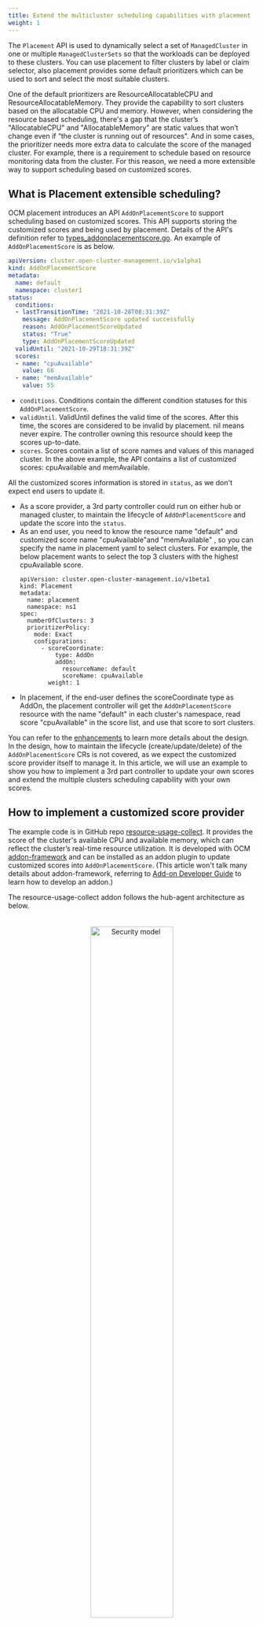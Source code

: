 ```yaml
---
title: Extend the multicluster scheduling capabilities with placement
weight: 1
---
```


The `Placement` API is used to dynamically select a set of `ManagedCluster` in one or multiple `ManagedClusterSets` so that the workloads can be deployed to these clusters. You can use placement to filter clusters by label or claim selector, also placement provides some default prioritizers which can be used to sort and select the most suitable clusters. 


One of the default prioritizers are ResourceAllocatableCPU and ResourceAllocatableMemory. They provide the capability to sort clusters based on the allocatable CPU and memory. However, when considering the resource based scheduling, there's a gap that the cluster’s "AllocatableCPU" and "AllocatableMemory" are static values that won’t change even if “the cluster is running out of resources". And in some cases, the prioritizer needs more extra data to calculate the score of the managed cluster. For example, there is a requirement to schedule based on resource monitoring data from the cluster. For this reason, we need a more extensible way to support scheduling based on customized scores.

## What is Placement extensible scheduling?

OCM placement introduces an API `AddOnPlacementScore` to support scheduling based on customized scores. This API supports storing the customized scores and being used by placement. Details of the API's definition refer to [types_addonplacementscore.go](https://github.com/open-cluster-management-io/api/blob/main/cluster/v1alpha1/types_addonplacementscore.go). An example of `AddOnPlacementScore` is as below.

```yaml
apiVersion: cluster.open-cluster-management.io/v1alpha1
kind: AddOnPlacementScore
metadata:
  name: default
  namespace: cluster1
status:
  conditions:
  - lastTransitionTime: "2021-10-28T08:31:39Z"
    message: AddOnPlacementScore updated successfully
    reason: AddOnPlacementScoreUpdated
    status: "True"
    type: AddOnPlacementScoreUpdated
  validUntil: "2021-10-29T18:31:39Z"
  scores:
  - name: "cpuAvailable"
    value: 66
  - name: "memAvailable"
    value: 55
```

* `conditions`. Conditions contain the different condition statuses for this `AddOnPlacementScore`.
* `validUntil`. ValidUntil defines the valid time of the scores. After this time, the scores are considered to be invalid by placement. nil means never expire. The controller owning this resource should keep the scores up-to-date.
* `scores`. Scores contain a list of score names and values of this managed cluster. In the above example, the API contains a list of customized scores: cpuAvailable and memAvailable.

All the customized scores information is stored in `status`, as we don't expect end users to update it. 
* As a score provider, a 3rd party controller could run on either hub or managed cluster, to maintain the lifecycle of `AddOnPlacementScore` and update the score into the `status`.
* As an end user, you need to know the resource name "default" and customized score name "cpuAvailable"and "memAvailable" , so you can specify the name in placement yaml to select clusters. For example, the below placement wants to select the top 3 clusters with the highest cpuAvailable score.
  ```
  apiVersion: cluster.open-cluster-management.io/v1beta1
  kind: Placement
  metadata:
    name: placement
    namespace: ns1
  spec:
    numberOfClusters: 3
    prioritizerPolicy:
      mode: Exact
      configurations:
        - scoreCoordinate:
            type: AddOn
            addOn:
              resourceName: default
              scoreName: cpuAvailable
          weight: 1
  ```
* In placement, if the end-user defines the scoreCoordinate type as AddOn, the placement controller will get the `AddOnPlacementScore` resource with the name "default" in each cluster's namespace, read score "cpuAvailable" in the score list, and use that score to sort clusters.

You can refer to the [enhancements](https://github.com/open-cluster-management-io/enhancements/blob/main/enhancements/sig-architecture/32-extensiblescheduling/32-extensiblescheduling.md) to learn more details about the design. In the design, how to maintain the lifecycle (create/update/delete) of the `AddOnPlacementScore` CRs is not covered, as we expect the customized score provider itself to manage it. In this article, we will use an example to show you how to implement a 3rd part controller to update your own scores and extend the multiple clusters scheduling capability with your own scores.

## How to implement a customized score provider

The example code is in GitHub repo [resource-usage-collect](https://github.com/JiahaoWei-RH/resource-usage-collect). It provides the score of the cluster's available CPU and available memory, which can reflect the cluster’s real-time resource utilization. It is developed with OCM [addon-framework](https://github.com/open-cluster-management-io/addon-framework) and can be installed as an addon plugin to update customized scores into `AddOnPlacementScore`. (This article won't talk many details about addon-framework, referring to [Add-on Developer Guide](https://open-cluster-management.io/developer-guides/addon/) to learn how to develop an addon.)

The resource-usage-collect addon follows the hub-agent architecture as below.
<div style="text-align: center; padding: 20px;">
   <img src="/extend-multicluster-scheduling-capabilities.png" alt="Security model" style="margin: 0 auto; width: 60%">
</div>

The resource-usage-collect addon contains a controller and an agent. 
- On the hub cluster, the resource-usage-collect-controller is running. It is responsible for creating the `ManifestWork` for resource-usage-collect-agent in each cluster namespace. 
- On each managed cluster, the work agent watches the `ManifestWork` and installs the resource-usage-collect-agent on each cluster. The resource-usage-collect-agent is the core part of this addon, it creates the `AddonPlacementScore` for each cluster on the Hub cluster, and refreshes the `scores` and `validUntil` every 60 seconds.

When the `AddonPlacementScore` is ready, the end user can specify the customized core in a placement to select clusters. 

The working flow and logic of resource-usage-collect addon are quite easy to understand. Now let's follow the below steps to get started!

**Prepare an OCM environment with 2 `ManagedClusters`.**
1. Following [setup dev environment by kind](https://github.com/open-cluster-management-io/OCM/tree/main/solutions/setup-dev-environment) to prepare an environment.
```bash
curl -sSL https://raw.githubusercontent.com/open-cluster-management-io/OCM/main/solutions/setup-dev-environment/local-up.sh | bash
```
2. Confirm there are 2 `ManagedCluster` and a default `ManagedClusterSet` created.
```bash
$ clusteradm get clusters
NAME       ACCEPTED   AVAILABLE   CLUSTERSET   CPU   MEMORY       KUBERENETES VERSION
cluster1   true       True        default      24    49265496Ki   v1.23.4
cluster2   true       True        default      24    49265496Ki   v1.23.4

$ clusteradm get clustersets
NAME      BOUND NAMESPACES   STATUS
default                      2 ManagedClusters selected
```
3. Bind the default `ManagedClusterSet` to default `Namespace`.
```bash
clusteradm clusterset bind default --namespace default
```
```bash
$ clusteradm get clustersets
NAME      BOUND NAMESPACES   STATUS
default   default            2 ManagedClusters selected
```

**Install the resource-usage-collect addon.**
1. Git clone the source code.

```bash
git clone git@github.com:JiahaoWei-RH/resource-usage-collect.git 
cd resource-usage-collect
```

2. Prepare the image.

```bash
# get imagebuilder first
go get github.com/openshift/imagebuilder/cmd/imagebuilder@v1.2.1
export PATH=$PATH:$(go env GOPATH)/bin
# build image
make images
```

3. Deploy the resource-usage-collect addon.

```bash
make deploy
```

4. Verify the installation.

On the hub cluster, verify the resource-usage-collect-controller pod is running.

```bash
$ kubectl get pods -n open-cluster-management | grep resource-usage-collect-controller
resource-usage-collect-controller-55c58bbc5-t45dh   1/1     Running   0          71s
```

On the hub cluster, verify the `AddonPlacementScore` is generated for each managed cluster.

```bash
$ kubectl get addonplacementscore -A
NAMESPACE   NAME                   AGE
cluster1    resource-usage-score   3m23s
cluster2    resource-usage-score   3m24s
```

The `AddonPlacementScore` status should contain a list of scores as below.
```bash
$ kubectl get addonplacementscore -n cluster1 resource-usage-score -oyaml
apiVersion: cluster.open-cluster-management.io/v1alpha1
kind: AddOnPlacementScore
metadata:
  creationTimestamp: "2022-08-08T06:46:04Z"
  generation: 1
  name: resource-usage-score
  namespace: cluster1
  resourceVersion: "3907"
  uid: 6c4280e4-38be-4d45-9c73-c18c84799781
status:
  scores:
  - name: cpuAvailable
    value: 12
  - name: memAvailable
    value: 4
```

If `AddonPlacementScore` is not created or there are no scores in the status, go into the managed cluster, and check if the resource-usage-collect-agent pod is running well.
```bash
$ kubectl get pods -n default | grep resource-usage-collect-agent
resource-usage-collect-agent-5b85cbf848-g5kqm   1/1     Running   0          2m
```

**Select clusters with the customized scores.**

If everything is running well, now you can try to create placement and select clusters with the customized scores.

1. Create a placement to select 1 cluster with the highest cpuAvailable score.

```bash
cat << EOF | kubectl apply -f -
apiVersion: cluster.open-cluster-management.io/v1beta1
kind: Placement
metadata:
  name: placement1
  namespace: default
spec:
  numberOfClusters: 1
  clusterSets:
    - default
  prioritizerPolicy:
    mode: Exact
    configurations:
      - scoreCoordinate:
          type: AddOn
          addOn:
            resourceName: resource-usage-score
            scoreName: cpuAvailable
        weight: 1
EOF
```

2. Verify the placement decision.

```bash
$ kubectl describe placementdecision -n default | grep Status -A 3
Status:
  Decisions:
    Cluster Name:  cluster1
    Reason:
```

Cluster1 is selected by `PlacementDecision`. 

Running below command to get the customized score in `AddonPlacementScore` and the cluster score set by `Placement`.
You can see that the "cpuAvailable" score is 12 in `AddonPlacementScore`, and this value is also the cluster score in `Placement` events, this indicates that placement is using the customized score to select clusters.

```bash
$ kubectl get addonplacementscore -A -o=jsonpath='{range .items[*]}{.metadata.namespace}{"\t"}{.status.scores}{"\n"}{end}'
cluster1        [{"name":"cpuAvailable","value":12},{"name":"memAvailable","value":4}]
cluster2        [{"name":"cpuAvailable","value":12},{"name":"memAvailable","value":4}]
```

```bash
$ kubectl describe placement -n default placement1 | grep Events -A 10
Events:
  Type    Reason          Age   From                 Message
  ----    ------          ----  ----                 -------
  Normal  DecisionCreate  50s   placementController  Decision placement1-decision-1 is created with placement placement1 in namespace default
  Normal  DecisionUpdate  50s   placementController  Decision placement1-decision-1 is updated with placement placement1 in namespace default
  Normal  ScoreUpdate     50s   placementController  cluster1:12 cluster2:12
```

Now you know how to install the resource-usage-collect addon and consume the customized score to select clusters. Next, let's take a deeper look into some key points when you consider implementing a customized score provider .

### 1. Where to run the customized score provider 

The customized score provider could run on either hub or managed cluster. Combined with user stories, you should be able to distinguish whether the controller should be placed in a hub or a managed cluster.

In our example, the customized score provider is developed with [addon-famework](https://github.com/open-cluster-management-io/addon-framework), it follows the hub-agent architecture. The resource-usage-collect-agent is the real score provider, it is installed on each managed cluster, it gets the available CPU and memory of the managed cluster, calculates a score, and updates it into `AddonPlacementScore`. The resource-usage-collect-controller just takes care of installing the agent.

In other cases, for example, if you want to use the metrics from Thanos to calculate a score for each cluster, then the customized score provider only needs to be placed on the hub, as Thanos has all the metrics collected from each managed cluster.

### 2. How to maintain the AddOnPlacementScore CR lifecycle

In our example, the code to maintain the `AddOnPlacementScore` CR is in [pkg/addon/agent/agent.go](https://github.com/JiahaoWei-RH/resource-usage-collect/blob/main/pkg/addon/agent/agent.go).

- When should the score be created?

  The `AddOnPlacementScore` CR can be created with the existence of a ManagedCluster, or on demand for the purpose of reducing objects on the hub.

  In our example, the addon creates an `AddOnPlacementScore` for each Managed Cluster if it does not exist, and a score will be calculated when creating the CR for the first time.

- When should the score be updated?

  We recommend that you set `ValidUntil` when updating the score so that the placement controller can know if the score is still valid in case it failed to update for a long time.

  The score could be updated when your monitoring data changes, or at least you need to update it before it expires.

  In our example, in addition to recalculate and update the score every 60 seconds, the update will also be triggered when the node or pod resource in the managed cluster changes.

### 3. How to calculate the score

The code to calculate the score is in [pkg/addon/agent/calculate.go](https://github.com/JiahaoWei-RH/resource-usage-collect/blob/main/pkg/addon/agent/calculate.go). A valid score must be in the range -100 to 100, you need to normalize the scores before updating it into `AddOnPlacementScore`. 

When normalizing the score, you might meet the below cases.

- The score provider knows the max and min value of the customized scores.

  In this case, it is easy to achieve smooth mapping by formula. Suppose the actual value is X, and X is in the interval [min, max], then`score ＝ 200 * (x - min) / (max - min) - 100`

- The score provider doesn't know the max and min value of the customized scores.

  In this case, you need to set a maximum and minimum value by yourself, as without a max and min value, is unachievable to map a single value X to the range [-100, 100].
Then when the X is greater than this maximum value, the cluster can be considered healthy enough to deploy applications, and the score can be set as 100. And if X is less than the minimum value, the score can be set as -100.
  ```
  if X >= max
    score = 100
  if X <= min 
    score = -100
  ```

In our example, the resource-usage-collect-agent running on each managed cluster doesn't have a whole picture view to know the max/min value of CPU/memory usage of all the clusters, so we manually set the max value as `MAXCPUCOUNT` and `MAXMEMCOUNT` in code, min value is set as 0. The score calculation formula can be simplified:  `score = x / max * 100`.

## Summary
In this article, we introduced what is the placement extensible scheduling and used an example to show how to implement a customized score provider. Also, this article list 3 key points the developer needs to consider when implementing a 3rd party score provider. Hope after reading this article, you can have a clear view of how placement extensible scheduling can help you extend the multicluster scheduling capabilities. 

Feel free to raise your question in the [Open-cluster-management-io GitHub community](https://github.com/open-cluster-management-io/OCM/issues) or contact us using [Slack](https://kubernetes.slack.com/archives/C01GE7YSUUF).
